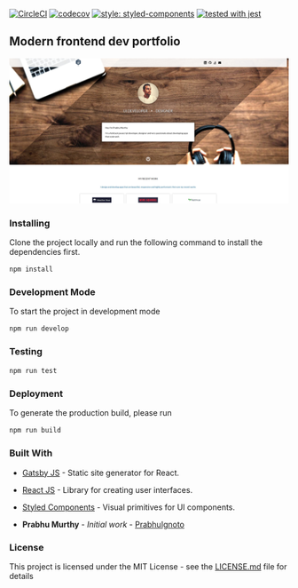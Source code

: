 [![CircleCI](https://circleci.com/gh/prabhuignoto/myportfolio.svg?style=shield)](https://circleci.com/gh/prabhuignoto/myportfolio)
[![codecov](https://codecov.io/gh/prabhuignoto/myportfolio/branch/master/graph/badge.svg)](https://codecov.io/gh/prabhuignoto/myportfolio)
[![style: styled-components](https://img.shields.io/badge/style-%F0%9F%92%85%20styled--components-orange.svg?colorB=daa357&colorA=db748e)](https://github.com/styled-components/styled-components)
[![tested with jest](https://img.shields.io/badge/tested_with-jest-99424f.svg)](https://github.com/facebook/jest)

## Modern frontend dev portfolio

![Website front](/src/assets/md-file-screenshot.jpg)

### Installing

Clone the project locally and run the following command to install the dependencies first.

```javascript
npm install
```

### Development Mode

To start the project in development mode

```javascript
npm run develop
```

### Testing

```javascript
npm run test
```

### Deployment

To generate the production build, please run

```javascript
npm run build
```

### Built With

* [Gatsby JS](https://www.gatsbyjs.org/) - Static site generator for React.
* [React JS](https://reactjs.org/) - Library for creating user interfaces.
* [Styled Components](https://www.styled-components.com/) - Visual primitives for UI components.

* **Prabhu Murthy** - *Initial work* - [PrabhuIgnoto](https://github.com/prabhuignoto)

### License

This project is licensed under the MIT License - see the [LICENSE.md](LICENSE.md) file for details
